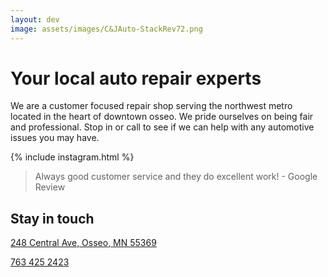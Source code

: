 ```yaml
---
layout: dev
image: assets/images/C&JAuto-StackRev72.png
---
```


# Your local auto repair experts

We are a customer focused repair shop serving the northwest metro located in the heart of downtown osseo. We pride ourselves on being fair and professional. Stop in or call to see if we can help with any automotive issues you may have.

{% include instagram.html %}

> Always good customer service and they do excellent work! - Google Review

## Stay in touch

[248 Central Ave, Osseo, MN 55369](https://www.google.com/maps/dir/?api=1&destination=CanJ%20Auto%20repair&destination_place_id=ChIJ3crk9Uo4s1IRrxPfIPo7-YQ&travelmode=driving)

[763 425 2423](tel:7634252423)
